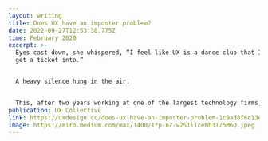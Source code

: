 ```yaml
---
layout: writing
title: Does UX have an imposter problem?
date: 2022-09-27T12:53:38.775Z
time: February 2020
excerpt: >-
  Eyes cast down, she whispered, “I feel like UX is a dance club that I can’t
  get a ticket into.”


  A heavy silence hung in the air.


  This, after two years working at one of the largest technology firms, in what most of us would consider a highly specialized UX role. With a Master’s degree in her area of expertise.
publication: UX Collective
link: https://uxdesign.cc/does-ux-have-an-imposter-problem-1c9ad8f6c13e
image: https://miro.medium.com/max/1400/1*p-nZ-w2SIlTceNh3TZ5M6Q.jpeg
---
```

